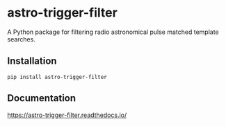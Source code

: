 # astro-trigger-filter
A Python package for filtering radio astronomical pulse matched template searches.


## Installation

```
pip install astro-trigger-filter
```

## Documentation

<https://astro-trigger-filter.readthedocs.io/>

